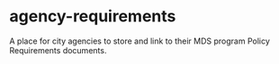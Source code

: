 # agency-requirements
A place for city agencies to store and link to their MDS program Policy Requirements documents.
